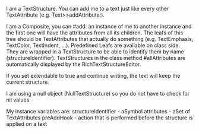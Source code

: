 I am a TextStructure. You can add me to a text just like every other TextAttribute (e.g. Text>>addAttribute:).

I am a Composite, you can #add: an instance of me to another instance and the first one will have the attributes from all its children. The leafs of this tree should be TextAttributes that actually do something (e.g. TextEmphasis, TextColor, TextIndent, ...). Predefined Leafs are available on class side. They are wrapped in a TextStructure to be able to identify them by name (structureIdentifier).
TextStructures in the class method #allAttributes are automatically displayed by the RichTextStructureEditor.

If you set extendable to true and continue writing, the text will keep the current structure.

I am using a null object (NullTextStructure) so you do not have to check for nil values.

My instance variables are: 
structureIdentifier - aSymbol
attributes - aSet of TextAttributes
preAddHook - action that is performed before the structure is applied on a text